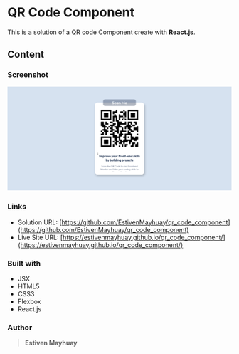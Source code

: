 # **QR Code Component**

This is a solution of a QR code Component create with **React.js**.

## **Content**

### **Screenshot**

![card qr view](./src/images/view-desktop-mobile-qr.png)

### **Links**

- Solution URL: [https://github.com/EstivenMayhuay/qr_code_component](https://github.com/EstivenMayhuay/qr_code_component)
- Live Site URL: [https://estivenmayhuay.github.io/qr_code_component/](https://estivenmayhuay.github.io/qr_code_component/)

### **Built with**

- JSX
- HTML5
- CSS3
- Flexbox
- React.js

### **Author**

> **Estiven Mayhuay**
